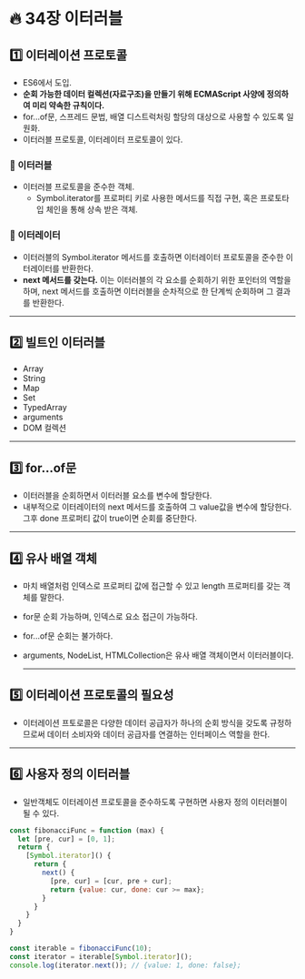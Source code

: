 # :fire: 34장 이터러블

## :one: 이터레이션 프로토콜

- ES6에서 도입.
- **순회 가능한 데이터 컬렉션(자료구조)을 만들기 위해 ECMAScript 사양에 정의하여 미리 약속한 규칙이다.**
- for...of문, 스프레드 문법, 배열 디스트럭처링 할당의 대상으로 사용할 수 있도록 일원화.
- 이터러블 프로토콜, 이터레이터 프로토콜이 있다.

### :memo: 이터러블

- 이터러블 프로토콜을 준수한 객체.
  - Symbol.iterator를 프로퍼티 키로 사용한 메서드를 직접 구현, 혹은 프로토타입 체인을 통해 상속 받은 객체.

### :memo: 이터레이터
- 이터러블의 Symbol.iterator 메서드를 호출하면 이터레이터 프로토콜을 준수한 이터레이터를 반환한다.
- **next 메서드를 갖는다.** 이는 이터러블의 각 요소를 순회하기 위한 포인터의 역할을 하며, next 메서드를 호출하면 이터러블을 순차적으로 한 단계씩 순회하며 그 결과를 반환한다.

---

## :two: 빌트인 이터러블

- Array
- String
- Map
- Set
- TypedArray
- arguments
- DOM 컬렉션

---

## :three: for...of문

- 이터러블을 순회하면서 이터러블 요소를 변수에 할당한다.
- 내부적으로 이터레이터의 next 메서드를 호출하여 그 value값을 변수에 할당한다. 그후 done 프로퍼티 값이 true이면 순회를 중단한다.

---

## :four: 유사 배열 객체

- 마치 배열처럼 인덱스로 프로퍼티 값에 접근할 수 있고 length 프로퍼티를 갖는 객체를 말한다.
- for문 순회 가능하며, 인덱스로 요소 접근이 가능하다.
- for...of문 순회는 불가하다.
- arguments, NodeList, HTMLCollection은 유사 배열 객체이면서 이터러블이다.

  ---

## :five: 이터레이션 프로토콜의 필요성

- 이터레이션 프토로콜은 다양한 데이터 공급자가 하나의 순회 방식을 갖도록 규정하므로써 데이터 소비자와 데이터 공급자를 연결하는 인터페이스 역할을 한다.

---

## :six: 사용자 정의 이터러블

- 일반객체도 이터레이션 프로토콜을 준수하도록 구현하면 사용자 정의 이터러블이 될 수 있다.
```javascript
const fibonacciFunc = function (max) {
  let [pre, cur] = [0, 1];
  return {
    [Symbol.iterator]() {
      return {
        next() {
          [pre, cur] = [cur, pre + cur];
          return {value: cur, done: cur >= max};
        }
      }
    }
  }
}

const iterable = fibonacciFunc(10);
const iterator = iterable[Symbol.iterator]();
console.log(iterator.next()); // {value: 1, done: false};
```
